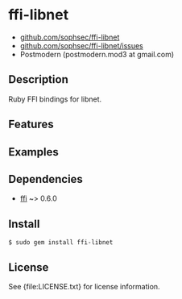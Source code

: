 # ffi-libnet

* [github.com/sophsec/ffi-libnet](http://github.com/sophsec/ffi-libnet/)
* [github.com/sophsec/ffi-libnet/issues](http://github.com/sophsec/ffi-libnet/issues)
* Postmodern (postmodern.mod3 at gmail.com)

## Description

Ruby FFI bindings for libnet.

## Features

## Examples

## Dependencies

* [ffi](http://github.com/ffi/ffi) ~> 0.6.0

## Install

    $ sudo gem install ffi-libnet

## License

See {file:LICENSE.txt} for license information.


